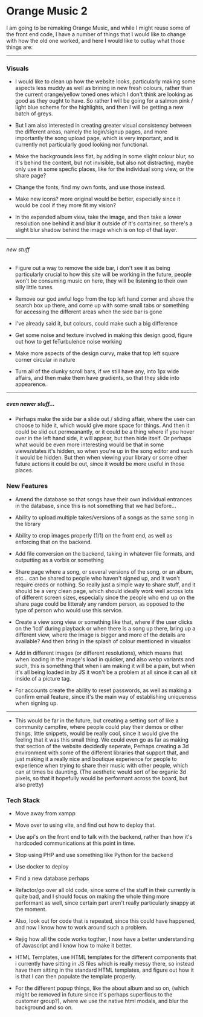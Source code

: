 # Orange Music 2
I am going to be remaking Orange Music, and while I might reuse some of the front end code, I have a number of things that I would like to change with how the old one worked, and here I would like to outlay what those things are:

<hr>

### Visuals
* I would like to clean up how the website looks, particularly making some aspects less muddy as well as brining in new fresh colours, rather than the current orange/yellow toned ones which I don't think are looking as good as they ought to have. So rather I will be going for a salmon pink / light blue scheme for the highlights, and then I will be getting a new batch of greys.

* But I am also interested in creating greater visual consistency between the different areas, namely the login/signup pages, and more importantly the song upload page, which is very important, and is currently not particularly good looking nor functional.

* Make the backgrounds less flat, by adding in some slight colour blur, so it's behind the content, but not invisible, but also not distracting, maybe only use in some specfic places, like for the individual song view, or the share page?

* Change the fonts, find my own fonts, and use those instead.

* Make new icons? more original would be better, especially since it would be cool if they more fit my vision?

* In the expanded album view, take the image, and then take a lower resolution one behind it and blur it outside of it's container, so there's a slight blur shadow behind the image which is on top of that layer.

<hr>

###### *new stuff*

* Figure out a way to remove the side bar, i don't see it as being particularly crucial to how this site will be working in the future, people won't be consuming music on here, they will be listening to their own silly little tunes.

* Remove our god awful logo from the top left hand corner and shove the search box up there, and come up with some small tabs or something for accessing the different areas when the side bar is gone

* I've already said it, but colours, could make such a big difference

* Get some noise and texture involved in making this design good, figure out how to get feTurbulence noise working

* Make more aspects of the design curvy, make that top left square corner circular in nature

* Turn all of the clunky scroll bars, if we still have any, into 1px wide affairs, and then make them have gradients, so that they slide into appearence.

<hr>

##### *even newer stuff...*

* Perhaps make the side bar a slide out / sliding affair, where the user can choose to hide it, which would give more space for things. And then it could be slid out permeanantly, or it could be a thing where if you hover over in the left hand side, it will appear, but then hide itself. Or perhaps what would be even more interesting would be that in some views/states it's hidden, so when you're up in the song editor and such it would be hidden. But then when viewing your library or some other future actions it could be out, since it would be more useful in those places.


### New Features
* Amend the database so that songs have their own individual entrances in the database, since this is not something that we had before...

* Ability to upload multiple takes/versions of a songs as the same song in the library

* Ability to crop images properly (1/1) on the front end, as well as enforcing that on the backend.

* Add file conversion on the backend, taking in whatever file formats, and outputting as a vorbis or something

* Share page where a song, or several versions of the song, or an album, etc... can be shared to people who haven't signed up, and it won't require creds or nothing. So really just a simple way to share stuff, and it should be a very clean page, which should ideally work well across lots of different screen sizes, especially since the people who end up on the share page could be litteraly any random person, as opposed to the type of person who would use this service.

* Create a view song view or something like that, where if the user clicks on the 'lcd' during playback or when there is a song up there, bring up a different view, where the image is bigger and more of the details are available? And then bring in the splash of colour mentioned in visualss

* Add in different images (or different resolutions), which means that when loading in the image's load in quicker, and also webp variants and such, this is something that when i am making it will be a pain, but when it's all being loaded in by JS it won't be a problem at all since it can all sit inside of a picture tag.

* For accounts create the ability to reset passwords, as well as making a confirm email feature, since it's the main way of establishing uniqueness when signing up.

<hr>

* This would be far in the future, but creating a setting sort of like a community campfire, where people could play their demos or other things, little snippets, would be really cool, since it would give the feeling that it was this small thing.
We could even go as far as making that section of the website decidedly seperate, Perhaps creating a 3d environment with some of the different libraries that support that, and just making it a really nice and boutique experience for people to experience when trying to share their music with other people, which can at times be daunting. (The aesthetic would sort of be organic 3d pixels, so that it hopefully would be performant across the board, but also pretty)

### Tech Stack
* Move away from xampp

* Move over to using vite, and find out how to deploy that.

* Use api's  on the front end to talk with the backend, rather than how it's hardcoded communications at this point in time.

* Stop using PHP and use something like Python for the backend

* Use docker to deploy

* Find a new database perhaps

* Refactor/go over all old code, since some of the stuff in their currently is quite bad, and I should focus on making the whole thing more performant as well, since certain part aren't really particularly snappy at the moment. 

* Also, look out for code that is repeated, since this could have happened, and now I know how to work around such a problem.

* Rejig how all the code works togther, I now have a better understanding of Javascript and I know how to make it better.

* HTML Templates, use HTML templates for the different components that i currently have sitting in JS files which is really messy there, so instead have them sitting in the standard HTML templates, and figure out how it is that I can then populate the template properly.

* For the different popup things, like the about album and so on, (which might be removed in future since it's perhaps superflous to the customer group?), where we use the native html modals, and blur the background and so on.



